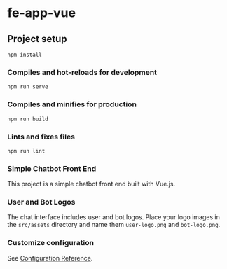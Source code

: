 # fe-app-vue

## Project setup
```
npm install
```

### Compiles and hot-reloads for development
```
npm run serve
```

### Compiles and minifies for production
```
npm run build
```

### Lints and fixes files
```
npm run lint
```

### Simple Chatbot Front End
This project is a simple chatbot front end built with Vue.js.

### User and Bot Logos
The chat interface includes user and bot logos. Place your logo images in the `src/assets` directory and name them `user-logo.png` and `bot-logo.png`.

### Customize configuration
See [Configuration Reference](https://cli.vuejs.org/config/).
